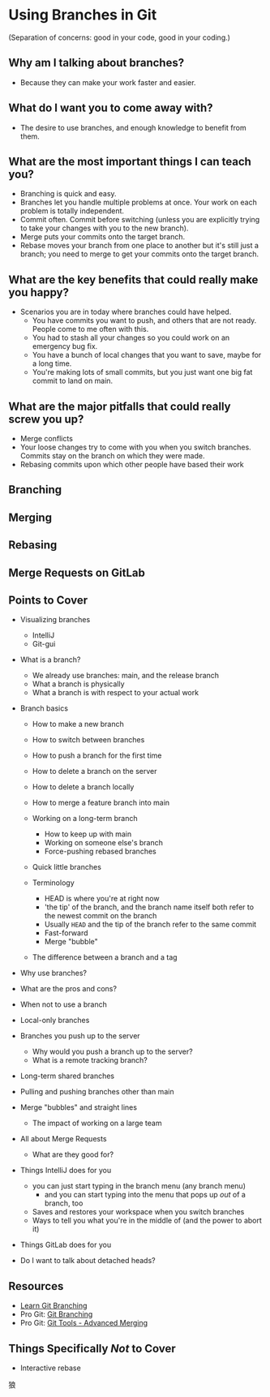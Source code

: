 # Using Branches in Git

(Separation of concerns: good in your code, good in your coding.)


## Why am I talking about branches?

* Because they can make your work faster and easier.


## What do I want you to come away with?

* The desire to use branches, and enough knowledge to benefit from them.


## What are the most important things I can teach you?

* Branching is quick and easy.
* Branches let you handle multiple problems at once.  Your work on each problem is totally independent.
* Commit often.  Commit before switching (unless you are explicitly trying to take your changes with you to the new branch).
* Merge puts your commits onto the target branch.
* Rebase moves your branch from one place to another but it's still just a branch; you need to merge to get your commits onto the target branch.


## What are the key benefits that could really make you happy?

* Scenarios you are in today where branches could have helped.
    * You have commits you want to push, and others that are not ready.  People come to me often with this.
    * You had to stash all your changes so you could work on an emergency bug fix.
    * You have a bunch of local changes that you want to save, maybe for a long time.
    * You're making lots of small commits, but you just want one big fat commit to land on main.


## What are the major pitfalls that could really screw you up?

* Merge conflicts
* Your loose changes try to come with you when you switch branches.  Commits stay on the branch on which they were made.
* Rebasing commits upon which other people have based their work


## Branching

## Merging

## Rebasing

## Merge Requests on GitLab


## Points to Cover

* Visualizing branches
    * IntelliJ
    * Git-gui
* What is a branch?
    * We already use branches: main, and the release branch
    * What a branch is physically
    * What a branch is with respect to your actual work
* Branch basics
    * How to make a new branch
    * How to switch between branches
    * How to push a branch for the first time
    * How to delete a branch on the server
    * How to delete a branch locally
    * How to merge a feature branch into main
    * Working on a long-term branch
        * How to keep up with main
        * Working on someone else's branch
        * Force-pushing rebased branches
    * Quick little branches

    * Terminology
        * HEAD is where you're at right now
        * 'the tip' of the branch, and the branch name itself both refer to the newest commit on the branch
        * Usually `HEAD` and the tip of the branch refer to the same commit
        * Fast-forward
        * Merge "bubble"
    * The difference between a branch and a tag
* Why use branches?
* What are the pros and cons?
* When not to use a branch
* Local-only branches
* Branches you push up to the server
    * Why would you push a branch up to the server?
    * What is a remote tracking branch?
* Long-term shared branches
* Pulling and pushing branches other than main

* Merge "bubbles" and straight lines
    * The impact of working on a large team

* All about Merge Requests
    * What are they good for?

* Things IntelliJ does for you
    * you can just start typing in the branch menu (any branch menu)
        * and you can start typing into the menu that pops up _out_ of a branch, too
    * Saves and restores your workspace when you switch branches
    * Ways to tell you what you're in the middle of (and the power to abort it)
* Things GitLab does for you

* Do I want to talk about detached heads?

## Resources

* [Learn Git Branching](https://learngitbranching.js.org/)
* Pro Git: [Git Branching](https://git-scm.com/book/en/v2/Git-Branching-Branches-in-a-Nutshell)
* Pro Git: [Git Tools - Advanced Merging](https://git-scm.com/book/en/v2/Git-Tools-Advanced-Merging)


## Things Specifically _Not_ to Cover

* Interactive rebase

狼









<!-- vim: set ts=4 sw=4 tw=0 et ai :-->
